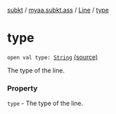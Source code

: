[subkt](../../index.md) / [myaa.subkt.ass](../index.md) / [Line](index.md) / [type](./type.md)

# type

`open val type: `[`String`](https://kotlinlang.org/api/latest/jvm/stdlib/kotlin/-string/index.html) [(source)](https://github.com/Myaamori/SubKt/blob/0.1.4/src/main/kotlin/myaa/subkt/ass/parser.kt#L243)

The type of the line.

### Property

`type` - The type of the line.
